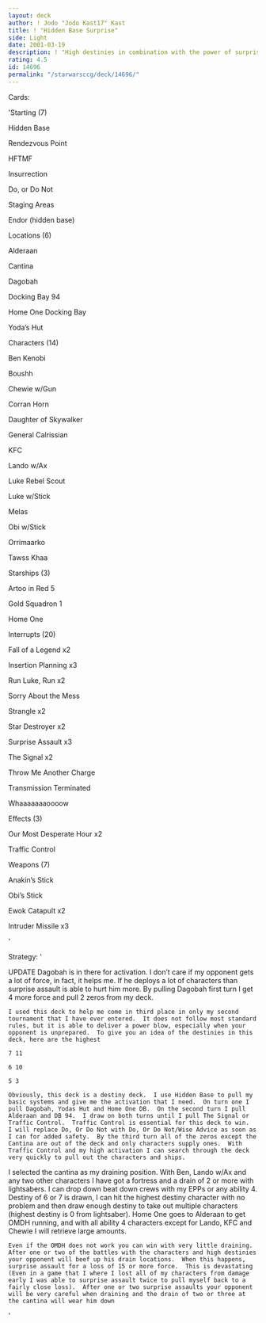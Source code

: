 ```yaml
---
layout: deck
author: ! Jodo "Jodo Kast17" Kast
title: ! "Hidden Base Surprise"
side: Light
date: 2001-03-19
description: ! "High destinies in combination with the power of surprise assault that can destroy your opponent very quickly and turn the game in your favor."
rating: 4.5
id: 14696
permalink: "/starwarsccg/deck/14696/"
---
```

Cards: 

'Starting (7)

Hidden Base

Rendezvous Point

HFTMF

Insurrection

Do, or Do Not

Staging Areas

Endor (hidden base)


Locations (6)

Alderaan

Cantina

Dagobah

Docking Bay 94

Home One Docking Bay

Yoda&#8217;s Hut


Characters (14)

Ben Kenobi

Boushh

Chewie w/Gun

Corran Horn

Daughter of Skywalker

General Calrissian

KFC

Lando w/Ax

Luke Rebel Scout

Luke w/Stick

Melas

Obi w/Stick

Orrimaarko

Tawss Khaa


Starships (3)

Artoo in Red 5

Gold Squadron 1

Home One


Interrupts (20)

Fall of a Legend x2

Insertion Planning x3

Run Luke, Run x2

Sorry About the Mess

Strangle x2

Star Destroyer x2

Surprise Assault x3

The Signal x2

Throw Me Another Charge 

Transmission Terminated

Whaaaaaaaoooow


Effects (3)

Our Most Desperate Hour x2

Traffic Control


Weapons (7)

Anakin&#8217;s Stick

Obi&#8217;s Stick

Ewok Catapult x2

Intruder Missile x3


'

Strategy: '

UPDATE Dagobah is in there for activation.  I don’t care if my opponent gets a lot of force, in fact, it helps me.  If he deploys a lot of characters than surprise assault is able to hurt him more.  By pulling Dagobah first turn I get 4 more force and pull 2 zeros from my deck.



	I used this deck to help me come in third place in only my second tournament that I have ever entered.  It does not follow most standard rules, but it is able to deliver a power blow, especially when your opponent is unprepared.  To give you an idea of the destinies in this deck, here are the highest

	7 11

	6 10

	5 3

	Obviously, this deck is a destiny deck.  I use Hidden Base to pull my basic systems and give me the activation that I need.  On turn one I pull Dagobah, Yodas Hut and Home One DB.  On the second turn I pull Alderaan and DB 94.  I draw on both turns until I pull The Signal or Traffic Control.  Traffic Control is essential for this deck to win.  I will replace Do, Or Do Not with Do, Or Do Not/Wise Advice as soon as I can for added safety.  By the third turn all of the zeros except the Cantina are out of the deck and only characters supply ones.  With Traffic Control and my high activation I can search through the deck very quickly to pull out the characters and ships.  

I selected the cantina as my draining position.  With Ben, Lando w/Ax and any two other characters I have got a fortress and a drain of 2 or more with lightsabers.  I can drop down beat down crews with my EPPs or any ability 4.  Destiny of 6 or 7 is drawn, I can hit the highest destiny character with no problem and then draw enough destiny to take out multiple characters (highest destiny is 0 from lightsaber).  Home One goes to Alderaan to get OMDH running, and with all ability 4 characters except for Lando, KFC and Chewie I will retrieve large amounts.  

	Even if the OMDH does not work you can win with very little draining.  After one or two of the battles with the characters and high destinies your opponent will beef up his drain locations.  When this happens, surprise assault for a loss of 15 or more force.  This is devastating (Even in a game that I where I lost all of my characters from damage early I was able to surprise assault twice to pull myself back to a fairly close loss).  After one or two surprise assaults your opponent will be very careful when draining and the drain of two or three at the cantina will wear him down

'

